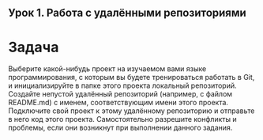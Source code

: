 ## Урок 1. Работа с удалёнными репозиториями
# Задача
Выберите какой-нибудь проект на изучаемом вами языке программирования, с которым вы будете тренироваться работать в Git, и инициализируйте в папке этого проекта локальный репозиторий.
Создайте непустой удалённый репозиторий (например, с файлом README.md) с именем, соответствующим имени этого проекта.
Подключите свой проект к этому удалённому репозиторию и отправьте в него код этого проекта. Самостоятельно разрешите конфликты и проблемы, если они возникнут при выполнении данного задания.

